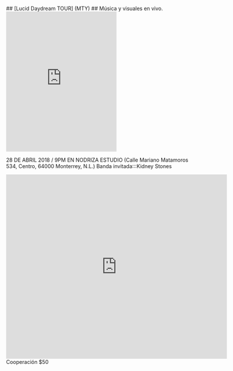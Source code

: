
<div id="rotator">&nbsp;</div>
##  [Lucid Daydream TOUR] (MTY) 
## Música y visuales en vivo.
 
<iframe src="https://open.spotify.com/embed/album/7vTqh5vR6kgd2N4YfohT3o" width="300" height="380" frameborder="0" allowtransparency="true"></iframe>

 28 DE ABRIL 2018 / 9PM EN NODRIZA ESTUDIO
 (Calle Mariano Matamoros 534, Centro, 64000 Monterrey, N.L.) Banda invitada:::Kidney Stones
 
 <iframe width="600" height="500" id="gmap_canvas" src="https://maps.google.com/maps?q=nodriza estudio&t=&z=13&ie=UTF8&iwloc=&output=embed" frameborder="0" scrolling="no" marginheight="0" marginwidth="0"></iframe>
<style>.mapouter{overflow:hidden;height:500px;width:600px;}.gmap_canvas {background:none!important;height:500px;width:600px;}</style>
 Cooperación $50
